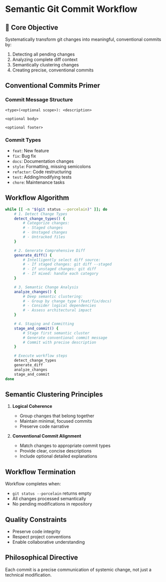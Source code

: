 # Semantic Git Commit Workflow

## 🎯 Core Objective
Systematically transform git changes into meaningful, conventional commits by:
1. Detecting all pending changes
2. Analyzing complete diff context
3. Semantically clustering changes
4. Creating precise, conventional commits

## Conventional Commits Primer
### Commit Message Structure
```
<type>(<optional scope>): <description>

<optional body>

<optional footer>
```

### Commit Types
- `feat`: New feature
- `fix`: Bug fix
- `docs`: Documentation changes
- `style`: Formatting, missing semicolons
- `refactor`: Code restructuring
- `test`: Adding/modifying tests
- `chore`: Maintenance tasks

## Workflow Algorithm
```bash
while [[ -n "$(git status --porcelain)" ]]; do
    # 1. Detect Change Types
    detect_change_types() {
        # Categorize changes:
        # - Staged changes
        # - Unstaged changes
        # - Untracked files
    }

    # 2. Generate Comprehensive Diff
    generate_diff() {
        # Intelligently select diff source:
        # - If staged changes: git diff --staged
        # - If unstaged changes: git diff
        # - If mixed: handle each category
    }

    # 3. Semantic Change Analysis
    analyze_changes() {
        # Deep semantic clustering:
        # - Group by change type (feat/fix/docs)
        # - Consider logical dependencies
        # - Assess architectural impact
    }

    # 4. Staging and Committing
    stage_and_commit() {
        # Stage first semantic cluster
        # Generate conventional commit message
        # Commit with precise description
    }

    # Execute workflow steps
    detect_change_types
    generate_diff
    analyze_changes
    stage_and_commit
done
```

## Semantic Clustering Principles
1. **Logical Coherence**
   - Group changes that belong together
   - Maintain minimal, focused commits
   - Preserve code narrative

2. **Conventional Commit Alignment**
   - Match changes to appropriate commit types
   - Provide clear, concise descriptions
   - Include optional detailed explanations

## Workflow Termination
Workflow completes when:
- `git status --porcelain` returns empty
- All changes processed semantically
- No pending modifications in repository

## Quality Constraints
- Preserve code integrity
- Respect project conventions
- Enable collaborative understanding

## Philosophical Directive
Each commit is a precise communication of systemic change, 
not just a technical modification.
